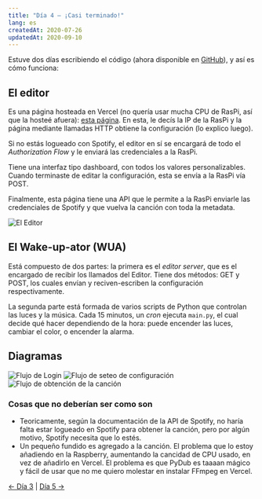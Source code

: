 ```yaml
---
title: "Día 4 — ¡Casi terminado!"
lang: es
createdAt: 2020-07-26
updatedAt: 2020-09-10
---
```


Estuve dos días escribiendo el código (ahora disponible en [GitHub](https://github.com/JuanM04/the-cloc)), y así es cómo funciona:

## El editor

Es una página hosteada en Vercel (no quería usar mucha CPU de RasPi, así que la hosteé afuera): [esta página](https://thecloc.juanm04.com). En esta, le decís la IP de la RasPi y la página mediante llamadas HTTP obtiene la configuración (lo explico luego).

Si no estás logueado con Spotify, el editor en sí se encargará de todo el _Authorization Flow_ y le enviará las credenciales a la RasPi.

Tiene una interfaz tipo dashboard, con todos los valores personalizables. Cuando terminaste de editar la configuración, esta se envía a la RasPi vía POST.

Finalmente, esta página tiene una API que le permite a la RasPi enviarle las credenciales de Spotify y que vuelva la canción con toda la metadata.

![El Editor](/images/the-cloc/the-editor.jpg)

## El Wake-up-ator (WUA)

Está compuesto de dos partes: la primera es el _editor server_, que es el encargado de recibir los llamados del Editor. Tiene dos métodos: GET y POST, los cuales envían y reciven-escriben la configuración respectivamente.

La segunda parte está formada de varios scripts de Python que controlan las luces y la música. Cada 15 minutos, un _cron_ ejecuta `main.py`, el cual decide qué hacer dependiendo de la hora: puede encender las luces, cambiar el color, o encender la alarma.

## Diagramas

![Flujo de Login](/images/the-cloc/flow_1.png)
![Flujo de seteo de configuración](/images/the-cloc/flow_2.png)
![Flujo de obtención de la canción](/images/the-cloc/flow_3.png)

### Cosas que no deberían ser como son

- Teoricamente, según la documentación de la API de Spotify, no haría falta estar logueado en Spotify para obtener la canción, pero por algún motivo, Spotify necesita que lo estés.
- Un pequeño fundido es agregado a la canción. El problema que lo estoy añadiendo en la Raspberry, aumentando la cancidad de CPU usado, en vez de añadirlo en Vercel. El problema es que PyDub es taaaan mágico y fácil de usar que no me quiero molestar en instalar FFmpeg en Vercel.

[&larr; Día 3](../dia-3) | [Día 5 &rarr;](../dia-5)
